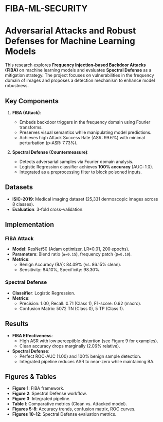 # FIBA-ML-SECURITY

# Adversarial Attacks and Robust Defenses for Machine Learning Models

This research explores **Frequency Injection-based Backdoor Attacks (FIBA)** on machine learning models and evaluates **Spectral Defense** as a mitigation strategy. The project focuses on vulnerabilities in the frequency domain of images and proposes a detection mechanism to enhance model robustness.

## Key Components
1. **FIBA (Attack)**:  
   - Embeds backdoor triggers in the frequency domain using Fourier transforms.  
   - Preserves visual semantics while manipulating model predictions.  
   - Achieves high Attack Success Rate (ASR: 99.6%) with minimal perturbation (p-ASR: 7.73%).  

2. **Spectral Defense (Countermeasure)**:  
   - Detects adversarial samples via Fourier domain analysis.  
   - Logistic Regression classifier achieves **100% accuracy** (AUC: 1.0).  
   - Integrated as a preprocessing filter to block poisoned inputs.  

## Datasets
- **ISIC-2019**: Medical imaging dataset (25,331 dermoscopic images across 8 classes).  
- **Evaluation**: 3-fold cross-validation.  

## Implementation
### FIBA Attack
- **Model**: ResNet50 (Adam optimizer, LR=0.01, 200 epochs).  
- **Parameters**: Blend ratio (`α=0.15`), frequency patch (`β=0.10`).  
- **Metrics**:  
  - Benign Accuracy (BA): 84.09% (vs. 86.15% clean).  
  - Sensitivity: 84.10%, Specificity: 98.30%.  

### Spectral Defense
- **Classifier**: Logistic Regression.  
- **Metrics**:  
  - Precision: 1.00, Recall: 0.71 (Class 1), F1-score: 0.92 (macro).  
  - Confusion Matrix: 5072 TN (Class 0), 5 TP (Class 1).  

## Results
- **FIBA Effectiveness**:  
  - High ASR with low perceptible distortion (see Figure 9 for examples).  
  - Clean accuracy drops marginally (2.06% relative).  
- **Spectral Defense**:  
  - Perfect ROC-AUC (1.00) and 100% benign sample detection.  
  - Integrated pipeline reduces ASR to near-zero while maintaining BA.  

## Figures & Tables
- **Figure 1**: FIBA framework.  
- **Figure 2**: Spectral Defense workflow.  
- **Figure 3**: Integrated pipeline.  
- **Table I**: Comparative metrics (Clean vs. Attacked model).  
- **Figures 5-8**: Accuracy trends, confusion matrix, ROC curves.  
- **Figures 10-12**: Spectral Defense evaluation metrics.  
